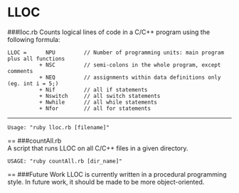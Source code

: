 LLOC
========

###lloc.rb 
Counts logical lines of code in a C/C++ program using the following formula:  

    LLOC =      NPU         // Number of programming units: main program plus all functions  
              + NSC         // semi-colons in the whole program, except comments    
              + NEQ         // assignments within data definitions only (eg. int i = 5;)   
              + Nif         // all if statements  
              + Nswitch     // all switch statements  
              + Nwhile      // all while statements  
              + Nfor        // all for statements  
---
    Usage: "ruby lloc.rb [filename]"
     		  	
==
###countAll.rb  
A script that runs LLOC on all C/C++ files in a given directory.

    USAGE: "ruby countAll.rb [dir_name]"  

==
###Future Work
LLOC is currently written in a procedural programming style. In future work, it should be made to be more         object-oriented. 

